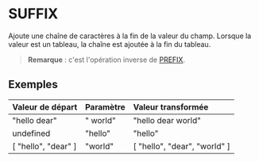 # SUFFIX

Ajoute une chaîne de caractères à la fin de la valeur du champ. Lorsque la valeur est un tableau, la chaîne est ajoutée à la fin du tableau.

> **Remarque** : c'est l'opération inverse de [PREFIX](prefix.md).

## Exemples

| Valeur de départ | Paramètre | Valeur transformée |
| :--- | :--- | :--- |
| "hello dear" | " world" | "hello dear world" |
| undefined | "hello" | "hello" |
| \[ "hello", "dear" \] | "world" | \[ "hello", "dear", "world" \] |


